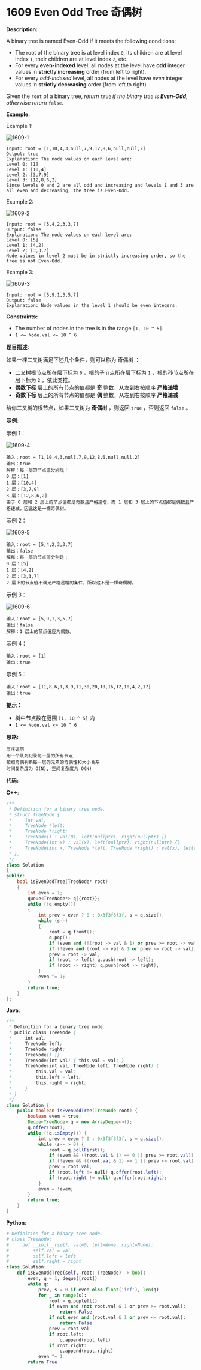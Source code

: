 # 1609 Even Odd Tree 奇偶树

__Description:__

A binary tree is named Even-Odd if it meets the following conditions:

- The root of the binary tree is at level index `0`, its children are at level index `1`, their children are at level index `2`, etc.
- For every __even-indexed__ level, all nodes at the level have __odd__ integer values in __strictly increasing__ order (from left to right).
- For every _odd-indexed_ level, all nodes at the level have _even_ integer values in __strictly decreasing__ order (from left to right).

Given the `root` of a binary tree, _return_ `true` _if the binary tree is __Even-Odd__, otherwise return_ `false`_._

__Example:__

Example 1:

![1609-1](https://assets.leetcode.com/uploads/2020/09/15/sample_1_1966.png)

```text
Input: root = [1,10,4,3,null,7,9,12,8,6,null,null,2]
Output: true
Explanation: The node values on each level are:
Level 0: [1]
Level 1: [10,4]
Level 2: [3,7,9]
Level 3: [12,8,6,2]
Since levels 0 and 2 are all odd and increasing and levels 1 and 3 are all even and decreasing, the tree is Even-Odd.
```

Example 2:

![1609-2](https://assets.leetcode.com/uploads/2020/09/15/sample_2_1966.png)

```text
Input: root = [5,4,2,3,3,7]
Output: false
Explanation: The node values on each level are:
Level 0: [5]
Level 1: [4,2]
Level 2: [3,3,7]
Node values in level 2 must be in strictly increasing order, so the tree is not Even-Odd.
```

Example 3:

![1609-3](https://assets.leetcode.com/uploads/2020/09/22/sample_1_333_1966.png)

```text
Input: root = [5,9,1,3,5,7]
Output: false
Explanation: Node values in the level 1 should be even integers.
```

__Constraints:__

- The number of nodes in the tree is in the range `[1, 10 ^ 5]`.
- `1 <= Node.val <= 10 ^ 6`

__题目描述:__

如果一棵二叉树满足下述几个条件，则可以称为 奇偶树 ：

- 二叉树根节点所在层下标为 `0` ，根的子节点所在层下标为 `1` ，根的孙节点所在层下标为 `2` ，依此类推。
- __偶数下标__ 层上的所有节点的值都是 __奇__ 整数，从左到右按顺序 __严格递增__
- __奇数下标__ 层上的所有节点的值都是 __偶__ 整数，从左到右按顺序 __严格递减__

给你二叉树的根节点，如果二叉树为 __奇偶树__ ，则返回 `true` ，否则返回 `false` 。

__示例:__

示例 1：

![1609-4](https://assets.leetcode-cn.com/aliyun-lc-upload/uploads/2020/10/04/sample_1_1966.png)

```text
输入：root = [1,10,4,3,null,7,9,12,8,6,null,null,2]
输出：true
解释：每一层的节点值分别是：
0 层：[1]
1 层：[10,4]
2 层：[3,7,9]
3 层：[12,8,6,2]
由于 0 层和 2 层上的节点值都是奇数且严格递增，而 1 层和 3 层上的节点值都是偶数且严格递减，因此这是一棵奇偶树。
```

示例 2：

![1609-5](https://assets.leetcode-cn.com/aliyun-lc-upload/uploads/2020/10/04/sample_2_1966.png)

```text
输入：root = [5,4,2,3,3,7]
输出：false
解释：每一层的节点值分别是：
0 层：[5]
1 层：[4,2]
2 层：[3,3,7]
2 层上的节点值不满足严格递增的条件，所以这不是一棵奇偶树。
```

示例 3：

![1609-6](https://assets.leetcode-cn.com/aliyun-lc-upload/uploads/2020/10/04/sample_1_333_1966.png)

```text
输入：root = [5,9,1,3,5,7]
输出：false
解释：1 层上的节点值应为偶数。
```

示例 4：

```text
输入：root = [1]
输出：true
```

示例 5：

```text
输入：root = [11,8,6,1,3,9,11,30,20,18,16,12,10,4,2,17]
输出：true
```

__提示：__

- 树中节点数在范围 `[1, 10 ^ 5]` 内
- `1 <= Node.val <= 10 ^ 6`

__思路:__

```text
层序遍历
用一个队列记录每一层的所有节点
按照奇偶判断每一层的元素的奇偶性和大小关系
时间复杂度为 O(N), 空间复杂度为 O(N)
```

__代码:__

__C++__:

```C++
/**
 * Definition for a binary tree node.
 * struct TreeNode {
 *     int val;
 *     TreeNode *left;
 *     TreeNode *right;
 *     TreeNode() : val(0), left(nullptr), right(nullptr) {}
 *     TreeNode(int x) : val(x), left(nullptr), right(nullptr) {}
 *     TreeNode(int x, TreeNode *left, TreeNode *right) : val(x), left(left), right(right) {}
 * };
 */
class Solution 
{
public:
    bool isEvenOddTree(TreeNode* root) 
    {
        int even = 1;
        queue<TreeNode*> q{{root}};
        while (!q.empty()) 
        {
            int prev = even ? 0 : 0x3f3f3f3f, s = q.size();
            while (s--)
            {
                root = q.front();
                q.pop();
                if (even and (!(root -> val & 1) or prev >= root -> val)) return false;
                if (!even and (root -> val & 1 or prev <= root -> val)) return false;
                prev = root -> val;
                if (root -> left) q.push(root -> left);
                if (root -> right) q.push(root -> right);
            }
            even ^= 1;
        }
        return true;
    }
};
```

__Java__:

```Java
/**
 * Definition for a binary tree node.
 * public class TreeNode {
 *     int val;
 *     TreeNode left;
 *     TreeNode right;
 *     TreeNode() {}
 *     TreeNode(int val) { this.val = val; }
 *     TreeNode(int val, TreeNode left, TreeNode right) {
 *         this.val = val;
 *         this.left = left;
 *         this.right = right;
 *     }
 * }
 */
class Solution {
    public boolean isEvenOddTree(TreeNode root) {
        boolean evem = true;
        Deque<TreeNode> q = new ArrayDeque<>();
        q.offer(root);
        while (!q.isEmpty()) {
            int prev = evem ? 0 : 0x3f3f3f3f, s = q.size();
            while (s-- > 0) {
                root = q.pollFirst();
                if (evem && ((root.val & 1) == 0 || prev >= root.val)) return false;
                if (!evem && ((root.val & 1) == 1 || prev <= root.val)) return false;
                prev = root.val;
                if (root.left != null) q.offer(root.left);
                if (root.right != null) q.offer(root.right);
            }
            evem = !evem;
        }
        return true;
    }
}
```

__Python__:

```Python
# Definition for a binary tree node.
# class TreeNode:
#     def __init__(self, val=0, left=None, right=None):
#         self.val = val
#         self.left = left
#         self.right = right
class Solution:
    def isEvenOddTree(self, root: TreeNode) -> bool:
        even, q = 1, deque([root])
        while q:
            prev, s = 0 if even else float('inf'), len(q)
            for _ in range(s):
                root = q.popleft()
                if even and (not root.val & 1 or prev >= root.val):
                    return False
                if not even and (root.val & 1 or prev <= root.val):
                    return False
                prev = root.val
                if root.left:
                    q.append(root.left)
                if root.right:
                    q.append(root.right)
            even ^= 1
        return True
```
